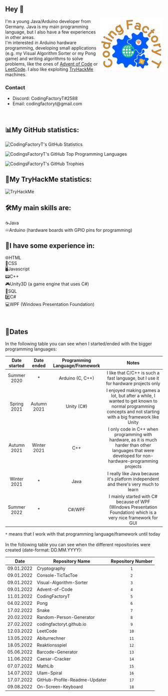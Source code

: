 ## Hey :wave:

<img src="CodingFactoryT_Logo.png" align ="right">

I'm a young Java/Arduino developer from Germany. Java is my main programming language, but I also have a few experiences in other areas. <br>
I'm interested in Arduino hardware programming, developing small applications (e.g. my Visual Algorithm Sorter or my Pong game) and writing algorithms to solve problems, like the ones of [Advent of Code](https://adventofcode.com) or [LeetCode](https://leetcode.com).
I also like exploiting [TryHackMe](https://tryhackme.com) machines.
<br>

### Contact
<ul>
  <li> Discord: CodingFactoryT#2588 </li>
  <li> Email: codingfactoryt@gmail.com</li>
</ul>
  <br>
  
## :bar_chart:My GitHub statistics:      
  ![CodingFactoryT's GitHub Statistics](https://github-readme-stats.vercel.app/api?username=CodingFactoryT&theme=tokyonight) 
  
  ![CodingsFactoryT's GitHub Top Programming Languages](https://github-readme-stats.vercel.app/api/top-langs?username=CodingFactoryT&theme=tokyonight&card_width=495) 
  
  ![CodingsFactoryT's GitHub Trophies](https://github-profile-trophy.vercel.app/?username=CodingFactoryT&theme=tokyonight)
  
## :closed_lock_with_key:My TryHackMe statistics:
<img src="https://tryhackme-badges.s3.amazonaws.com/CodingFactoryT.png" alt="TryHackMe">

<br>

## :hammer_and_wrench:My main skills are: 
:coffee:Java         <br>
:infinity:Arduino (hardware boards with GPIO pins for programming)

## :hammer:I have some experience in: 
:globe_with_meridians:HTML         <br>
:scroll:CSS          <br>
:desktop_computer:Javascript   <br>
:pager:C++          <br>
:video_game:Unity3D (a game engine that uses C#) <br>
:satellite:SQL <br>
:hash:C# <br>
:computer:WPF (Windows Presentation Foundation) <br>

<br>

## :calendar:Dates

In the following table you can see when I started/ended with the bigger programming languages: <br>

|Date started|Date ended |Programming Language/Framework|Notes                                                                                   |
|:----------:|:---------:|:----------------------------:|:--------------------------------------------------------------------------------------:|
|Summer 2020 |*          |Arduino (C, C++)   	          |I like that C/C++ is such a fast language, but I use it for hardware projects only        |
|Spring 2021 |Autumn 2021|Unity (C#)                    |I enjoyed making games a lot, but after a while, I wanted to get known to normal programming concepts and not starting with a big framework like Unity|
|Autumn 2021 |Winter 2021|C++                           |I only code in C++ when programming with hardware, as it is much harder than other languages that were developed for non-hardware-programming projects|
|Winter 2021 |*          |Java                          |I really like Java because it's platform independent and there's very much to learn|
|Summer 2022 |*          |C#/WPF                        |I mainly started with C# because of WPF (Windows Presentation Foundation) which is a very nice framework for GUI|

`*` means that I work with that programming language/framework until today <br> <br> 
In the following table you can see when the different repositories were created (date-format: DD.MM.YYYY): <br>

|Date      |Repository Name                                                                                     |Repository Number|
|----------|----------------------------------------------------------------------------------------------------|:---------------:|
|09.01.2022|Cryptography                                                                                        |`1`              |
|09.01.2022|Console-TicTacToe                                                                                   |`2`              |
|09.01.2022|Visual-Algorithm-Sorter                                                                             |`3`              |
|09.01.2022|Advent-of-Code                                                                                      |`4`              |
|11.01.2022|CodingFactoryT                                                                                      |`5`              |
|04.02.2022|Pong                                                                                                |`6`              |
|17.02.2022|Snake                                                                                               |`7`              |
|20.02.2022|Random-Person-Generator                                                                             |`8`              |
|27.02.2022|codingfactoryt.github.io                                                                            |`9`              |
|12.03.2022|LeetCode                                                                                            |`10`             |
|13.05.2022|Abiturrechner                                                                                       |`11`             |
|18.05.2022|Reaktionsspiel                                                                                      |`12`             |
|05.06.2022|Barcode-Generator                                                                                   |`13`             |
|11.06.2022|Caesar-Cracker                                                                                      |`14`             |
|07.07.2022|MathLib                                                                                             |`15`             |
|14.07.2022|Ulam-Spiral                                                                                         |`16`             |
|17.07.2022|GitHub-Profile-Readme-Updater                                                                       |`17`             |
|09.08.2022|On-Screen-Keyboard                                                                                  |`18`             |
